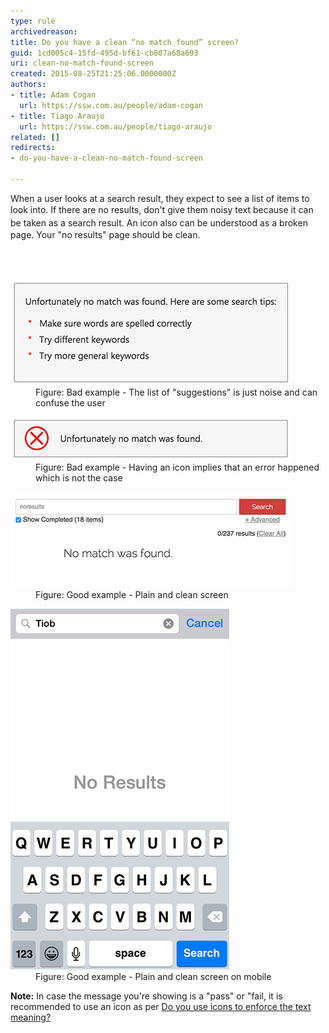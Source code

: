 ```yaml
---
type: rule
archivedreason: 
title: Do you have a clean “no match found” screen?
guid: 1cd005c4-15fd-495d-bf61-cb807a68a693
uri: clean-no-match-found-screen
created: 2015-08-25T21:25:06.0000000Z
authors:
- title: Adam Cogan
  url: https://ssw.com.au/people/adam-cogan
- title: Tiago Araujo
  url: https://ssw.com.au/people/tiago-araujo
related: []
redirects:
- do-you-have-a-clean-no-match-found-screen

---
```



<p>When a user looks at a search result, they expect to see a list of items to look into. If there are no results, don't give them noisy text <span style="line-height:20.7999992370605px;">because it can be taken as a search result. An</span> icon also can be understood as a broken page. Your "no results" page should be clean.​</p>
<br><excerpt class='endintro'></excerpt><br>
<dl class="badImage"><dt> 
      <img src="search-result-bad-list.jpg" alt="search-result-bad-list" /> 
   </dt><dd>Figure: Bad example - The list of "suggestions" is just noise and can confuse the user​</dd></dl><dl class="badImage"><dt>
      <img src="search-result-bad-icon.jpg" alt="search-result-bad-icon" />
   </dt><dd>Figure: Bad example - Having an icon implies that an error happened which is not the case</dd></dl><dl class="goodImage"><dt> 
      <img src="search-result-good-web.jpg" alt="search-result-good-web" /> 
   </dt><dd>Figure: Good example - Plain and clean screen</dd></dl><dl class="goodImage"><dt> 
      <img src="search-result-good-iphone.jpg" alt="search-result-good-iphone" /> 
   </dt><dd>Figure: Good example - Plain and clean screen on mobile</dd></dl><p>
   <b>Note:</b> In case the message you're showing is a "pass" or "fail, it is recommended to use an icon as per <a href=/do-you-use-icons-in-web-pages-to-enforce-the-text-meaning>Do you use icons to enforce the text meaning? </a> </p>


